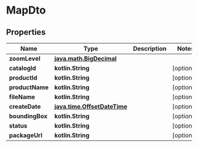 
# MapDto

## Properties
Name | Type | Description | Notes
------------ | ------------- | ------------- | -------------
**zoomLevel** | [**java.math.BigDecimal**](java.math.BigDecimal.md) |  | 
**catalogId** | **kotlin.String** |  |  [optional]
**productId** | **kotlin.String** |  |  [optional]
**productName** | **kotlin.String** |  |  [optional]
**fileName** | **kotlin.String** |  |  [optional]
**createDate** | [**java.time.OffsetDateTime**](java.time.OffsetDateTime.md) |  |  [optional]
**boundingBox** | **kotlin.String** |  |  [optional]
**status** | **kotlin.String** |  |  [optional]
**packageUrl** | **kotlin.String** |  |  [optional]



